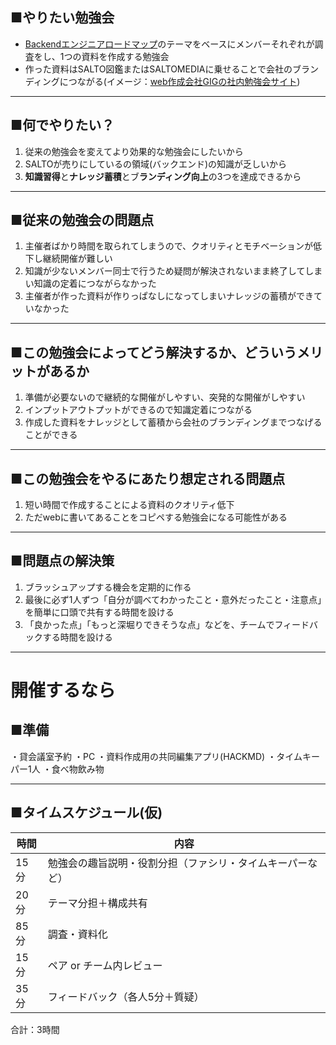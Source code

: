 ## ■やりたい勉強会

- [Backendエンジニアロードマップ](https://roadmap.sh/backend?fl=1)のテーマをベースにメンバーそれぞれが調査をし、1つの資料を作成する勉強会
- 作った資料はSALTO図鑑またはSALTOMEDIAに乗せることで会社のブランディングにつながる(イメージ：[web作成会社GIGの社内勉強会サイト](https://giginc.co.jp/blog/study))

---
## ■何でやりたい？

1. 従来の勉強会を変えてより効果的な勉強会にしたいから
2. SALTOが売りにしているの領域(バックエンド)の知識が乏しいから
3. **知識習得**と**ナレッジ蓄積**とブ**ランディング向上**の3つを達成できるから

---
## ■従来の勉強会の問題点

1. 主催者ばかり時間を取られてしまうので、クオリティとモチベーションが低下し継続開催が難しい
2. 知識が少ないメンバー同士で行うため疑問が解決されないまま終了してしまい知識の定着につながらなかった
3. 主催者が作った資料が作りっぱなしになってしまいナレッジの蓄積ができていなかった

---
## ■この勉強会によってどう解決するか、どういうメリットがあるか

1. 準備が必要ないので継続的な開催がしやすい、突発的な開催がしやすい
2. インプットアウトプットができるので知識定着につながる
3. 作成した資料をナレッジとして蓄積から会社のブランディングまでつなげることができる

---
## ■この勉強会をやるにあたり想定される問題点

1. 短い時間で作成することによる資料のクオリティ低下
2. ただwebに書いてあることをコピペする勉強会になる可能性がある

---
## ■問題点の解決策

1. ブラッシュアップする機会を定期的に作る
2. 最後に必ず1人ずつ「自分が調べてわかったこと・意外だったこと・注意点」を簡単に口頭で共有する時間を設ける
3. 「良かった点」「もっと深堀りできそうな点」などを、チームでフィードバックする時間を設ける

---
# 開催するなら

## ■準備
・貸会議室予約
・PC
・資料作成用の共同編集アプリ(HACKMD)
・タイムキーパー1人
・食べ物飲み物

---
## ■タイムスケジュール(仮)

| 時間  | 内容                            |
| --- | ----------------------------- |
| 15分 | 勉強会の趣旨説明・役割分担（ファシリ・タイムキーパーなど） |
| 20分 | テーマ分担＋構成共有                    |
| 85分 | 調査・資料化                        |
| 15分 | ペア or チーム内レビュー                |
| 35分 | フィードバック（各人5分＋質疑）              |

合計：3時間






